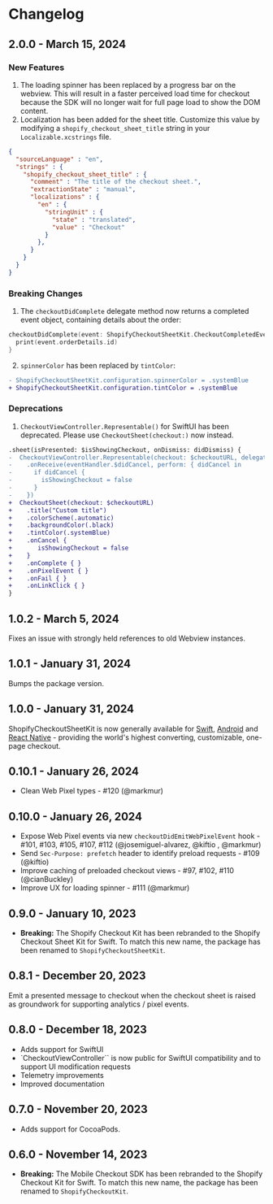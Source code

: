 # Changelog

## 2.0.0 - March 15, 2024

### New Features

1. The loading spinner has been replaced by a progress bar on the webview. This will result in a faster perceived load time for checkout because the SDK will no longer wait for full page load to show the DOM content.
2. Localization has been added for the sheet title. Customize this value by modifying a `shopify_checkout_sheet_title` string in your `Localizable.xcstrings` file.

```json
{
  "sourceLanguage" : "en",
  "strings" : {
    "shopify_checkout_sheet_title" : {
      "comment" : "The title of the checkout sheet.",
      "extractionState" : "manual",
      "localizations" : {
        "en" : {
          "stringUnit" : {
            "state" : "translated",
            "value" : "Checkout"
          }
        },
      }
    }
  }
}

```

### Breaking Changes

1. The `checkoutDidComplete` delegate method now returns a completed event object, containing details about the order:

```swift
checkoutDidComplete(event: ShopifyCheckoutSheetKit.CheckoutCompletedEvent) {
  print(event.orderDetails.id)
}
```

2. `spinnerColor` has been replaced by `tintColor`:

```diff
- ShopifyCheckoutSheetKit.configuration.spinnerColor = .systemBlue
+ ShopifyCheckoutSheetKit.configuration.tintColor = .systemBlue
```

### Deprecations

1. `CheckoutViewController.Representable()` for SwiftUI has been deprecated. Please use `CheckoutSheet(checkout:)` now instead.

```diff
.sheet(isPresented: $isShowingCheckout, onDismiss: didDismiss) {
-  CheckoutViewController.Representable(checkout: $checkoutURL, delegate: eventHandler)
-    .onReceive(eventHandler.$didCancel, perform: { didCancel in
-      if didCancel {
-        isShowingCheckout = false
-      }
-    })
+  CheckoutSheet(checkout: $checkoutURL)
+    .title("Custom title")
+    .colorScheme(.automatic)
+    .backgroundColor(.black)
+    .tintColor(.systemBlue)
+    .onCancel {
+       isShowingCheckout = false
+    }
+    .onComplete { }
+    .onPixelEvent { }
+    .onFail { }
+    .onLinkClick { }
}
```

## 1.0.2 - March 5, 2024

Fixes an issue with strongly held references to old Webview instances.

## 1.0.1 - January 31, 2024

Bumps the package version.

## 1.0.0 - January 31, 2024

ShopifyCheckoutSheetKit is now generally available for
[Swift](https://github.com/Shopify/checkout-sheet-kit-swift),
[Android](https://github.com/Shopify/checkout-sheet-kit-android) and
[React Native](https://github.com/Shopify/checkout-sheet-kit-react-native) -
providing the world's highest converting, customizable, one-page checkout.

## 0.10.1 - January 26, 2024

- Clean Web Pixel types - #120 (@markmur)

## 0.10.0 - January 26, 2024

- Expose Web Pixel events via new `checkoutDidEmitWebPixelEvent` hook - #101, #103, #105, #107, #112 (@josemiguel-alvarez, @kiftio , @markmur)
- Send `Sec-Purpose: prefetch` header to identify preload requests - #109 (@kiftio)
- Improve caching of preloaded checkout views - #97, #102, #110 (@cianBuckley)
- Improve UX for loading spinner - #111 (@markmur)

## 0.9.0 - January 10, 2023

- **Breaking:** The Shopify Checkout Kit has been rebranded to the Shopify Checkout Sheet Kit for Swift. To match this new name, the package has been renamed to `ShopifyCheckoutSheetKit`.

## 0.8.1 - December 20, 2023

Emit a presented message to checkout when the checkout sheet is raised as groundwork for supporting analytics / pixel events.

## 0.8.0 - December 18, 2023

- Adds support for SwiftUI
- `CheckoutViewController`` is now public for SwiftUI compatibility and to support UI modification requests
- Telemetry improvements
- Improved documentation

## 0.7.0 - November 20, 2023

- Adds support for CocoaPods.

## 0.6.0 - November 14, 2023

- **Breaking:** The Mobile Checkout SDK has been rebranded to the Shopify Checkout Kit for Swift. To match this new name, the package has been renamed to `ShopifyCheckoutKit`.
